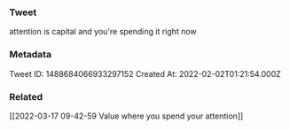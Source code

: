 ### Tweet
attention is capital and you're spending it right now

### Metadata
Tweet ID: 1488684066933297152
Created At: 2022-02-02T01:21:54.000Z

### Related
[[2022-03-17 09-42-59 Value where you spend your attention]]

